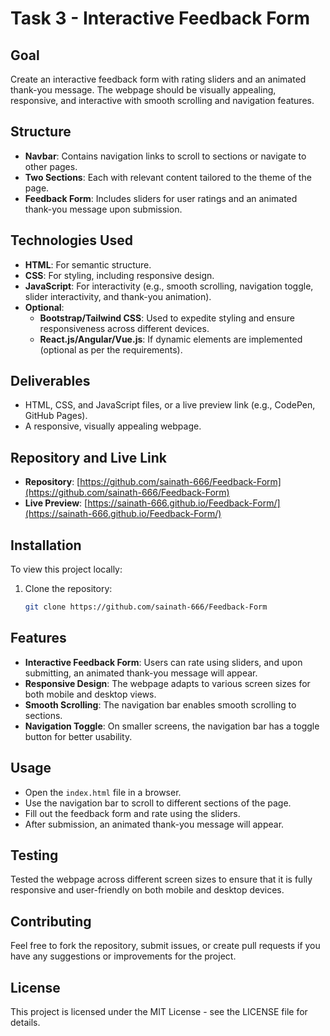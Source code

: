 # Task 3 - Interactive Feedback Form

## Goal

Create an interactive feedback form with rating sliders and an animated thank-you message. The webpage should be visually appealing, responsive, and interactive with smooth scrolling and navigation features.

## Structure

- **Navbar**: Contains navigation links to scroll to sections or navigate to other pages.
- **Two Sections**: Each with relevant content tailored to the theme of the page.
- **Feedback Form**: Includes sliders for user ratings and an animated thank-you message upon submission.

## Technologies Used

- **HTML**: For semantic structure.
- **CSS**: For styling, including responsive design.
- **JavaScript**: For interactivity (e.g., smooth scrolling, navigation toggle, slider interactivity, and thank-you animation).
- **Optional**:
  - **Bootstrap/Tailwind CSS**: Used to expedite styling and ensure responsiveness across different devices.
  - **React.js/Angular/Vue.js**: If dynamic elements are implemented (optional as per the requirements).

## Deliverables

- HTML, CSS, and JavaScript files, or a live preview link (e.g., CodePen, GitHub Pages).
- A responsive, visually appealing webpage.

## Repository and Live Link

- **Repository**: [https://github.com/sainath-666/Feedback-Form](https://github.com/sainath-666/Feedback-Form)
- **Live Preview**: [https://sainath-666.github.io/Feedback-Form/](https://sainath-666.github.io/Feedback-Form/)

## Installation

To view this project locally:

1. Clone the repository:
   ```bash
   git clone https://github.com/sainath-666/Feedback-Form


## Features

- **Interactive Feedback Form**: Users can rate using sliders, and upon submitting, an animated thank-you message will appear.
- **Responsive Design**: The webpage adapts to various screen sizes for both mobile and desktop views.
- **Smooth Scrolling**: The navigation bar enables smooth scrolling to sections.
- **Navigation Toggle**: On smaller screens, the navigation bar has a toggle button for better usability.

## Usage

- Open the `index.html` file in a browser.
- Use the navigation bar to scroll to different sections of the page.
- Fill out the feedback form and rate using the sliders.
- After submission, an animated thank-you message will appear.

## Testing

Tested the webpage across different screen sizes to ensure that it is fully responsive and user-friendly on both mobile and desktop devices.

## Contributing

Feel free to fork the repository, submit issues, or create pull requests if you have any suggestions or improvements for the project.

## License

This project is licensed under the MIT License - see the LICENSE file for details.
